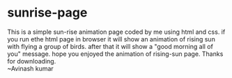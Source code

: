# sunrise-page
This is a simple sun-rise animation page coded by me using html and css.
if  you run ethe html page in browser it will show an animation of rising sun with flying a group of birds.
after that it will show a "good morning all of you" message.
hope you enjoyed the animation of rising-sun page.
                       Thanks for downloading.  
                            ~Avinash kumar










































































